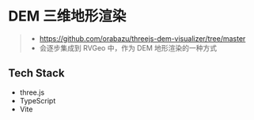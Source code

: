 # DEM 三维地形渲染
> - https://github.com/orabazu/threejs-dem-visualizer/tree/master
> - 会逐步集成到 RVGeo 中，作为 DEM 地形渲染的一种方式

## Tech Stack
- three.js
- TypeScript
- Vite